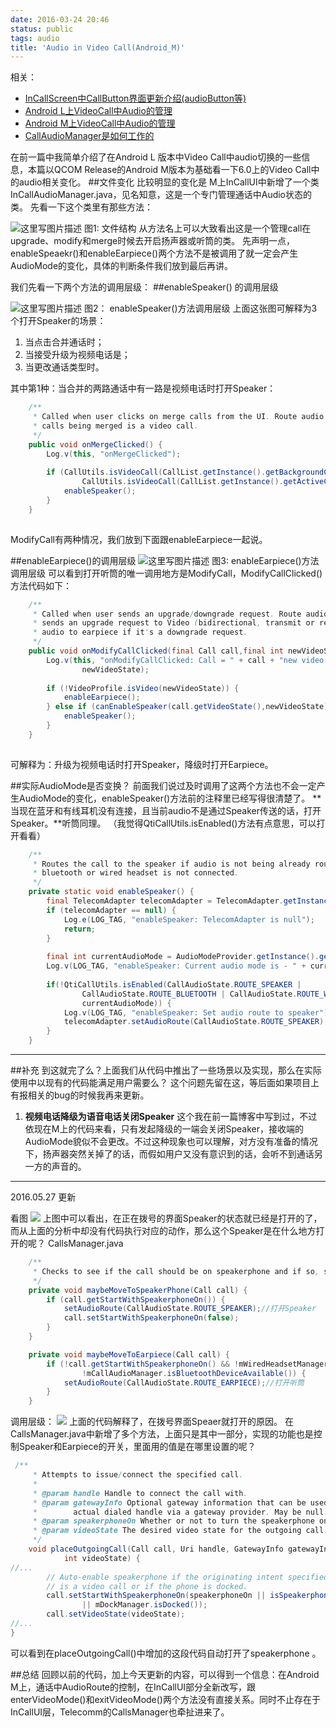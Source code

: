 ```yaml
---
date: 2016-03-24 20:46
status: public
tags: audio
title: 'Audio in Video Call(Android_M)'
---
```


相关：
 
- [InCallScreen中CallButton界面更新介绍(audioButton等)](http://blog.csdn.net/aaa111/article/details/50364061)
- [Android L上VideoCall中Audio的管理](http://blog.csdn.net/aaa111/article/details/50937562)
- [Android M上VideoCall中Audio的管理](http://blog.csdn.net/aaa111/article/details/50992721)
- [CallAudioManager是如何工作的](http://blog.csdn.net/aaa111/article/details/51131053)
 
在前一篇中我简单介绍了在Android L 版本中Video Call中audio切换的一些信息，本篇以QCOM Release的Android M版本为基础看一下6.0上的Video Call中的audio相关变化。
##文件变化
比较明显的变化是 M上InCallUI中新增了一个类InCallAudioManager.java，见名知意，这是一个专门管理通话中Audio状态的类。
先看一下这个类里有那些方法：
 
![这里写图片描述](./_image/audio_InCallAudioManager_method.png)
图1: 文件结构
从方法名上可以大致看出这是一个管理call在 upgrade、modify和merge时候去开启扬声器或听筒的类。
先声明一点，enableSpeaekr()和enableEarpiece()两个方法不是被调用了就一定会产生AudioMode的变化，具体的判断条件我们放到最后再讲。
 
我们先看一下两个方法的调用层级：
##enableSpeaker() 的调用层级
 
![这里写图片描述](./_image/audio_enableSpeaker.jpg)
图2： enableSpeaker()方法调用层级
上面这张图可解释为3个打开Speaker的场景：
1. 当点击合并通话时；
2. 当接受升级为视频电话是；
3. 当更改通话类型时。
 
其中第1种：当合并的两路通话中有一路是视频电话时打开Speaker：
```java
    /**
     * Called when user clicks on merge calls from the UI. Route audio to speaker if one of the
     * calls being merged is a video call.
     */
    public void onMergeClicked() {
        Log.v(this, "onMergeClicked");
 
        if (CallUtils.isVideoCall(CallList.getInstance().getBackgroundCall()) ||
                CallUtils.isVideoCall(CallList.getInstance().getActiveCall())) {
            enableSpeaker();
        }
    }
 
```
ModifyCall有两种情况，我们放到下面跟enableEarpiece一起说。
 
##enableEarpiece()的调用层级
![这里写图片描述](./_image/audio_enableEarpiece.jpg)
图3: enableEarpiece()方法调用层级
可以看到打开听筒的唯一调用地方是ModifyCall，ModifyCallClicked()方法代码如下：
```java
    /**
     * Called when user sends an upgrade/downgrade request. Route audio to speaker if the user
     * sends an upgrade request to Video (bidirectional, transmit or receive) otherwise route
     * audio to earpiece if it's a downgrade request.
     */
    public void onModifyCallClicked(final Call call,final int newVideoState) {
        Log.v(this, "onModifyCallClicked: Call = " + call + "new video state = " +
                newVideoState);
 
        if (!VideoProfile.isVideo(newVideoState)) {
            enableEarpiece();
        } else if (canEnableSpeaker(call.getVideoState(),newVideoState)) {
            enableSpeaker();
        }
    }
 
```
可解释为：升级为视频电话时打开Speaker，降级时打开Earpiece。
 
##实际AudioMode是否变换？
前面我们说过及时调用了这两个方法也不会一定产生AudioMode的变化，enableSpeaker()方法前的注释里已经写得很清楚了。
**当现在蓝牙和有线耳机没有连接，且当前audio不是通过Speaker传送的话，打开Speaker。**听筒同理。
（我觉得QtiCallUtils.isEnabled()方法有点意思，可以打开看看）
```java
    /**
     * Routes the call to the speaker if audio is not being already routed to Speaker and if
     * bluetooth or wired headset is not connected.
     */
    private static void enableSpeaker() {
        final TelecomAdapter telecomAdapter = TelecomAdapter.getInstance();
        if (telecomAdapter == null) {
            Log.e(LOG_TAG, "enableSpeaker: TelecomAdapter is null");
            return;
        }
 
        final int currentAudioMode = AudioModeProvider.getInstance().getAudioMode();
        Log.v(LOG_TAG, "enableSpeaker: Current audio mode is - " + currentAudioMode);
 
        if(!QtiCallUtils.isEnabled(CallAudioState.ROUTE_SPEAKER |
                CallAudioState.ROUTE_BLUETOOTH | CallAudioState.ROUTE_WIRED_HEADSET,
                currentAudioMode)) {
            Log.v(LOG_TAG, "enableSpeaker: Set audio route to speaker");
            telecomAdapter.setAudioRoute(CallAudioState.ROUTE_SPEAKER);
        }
    }
```
 
---
##补充
到这就完了么？上面我们从代码中推出了一些场景以及实现，那么在实际使用中以现有的代码能满足用户需要么？
这个问题先留在这，等后面如果项目上有报相关的bug的时候我再来更新。
1. **视频电话降级为语音电话关闭Speaker**
     这个我在前一篇博客中写到过，不过依现在M上的代码来看，只有发起降级的一端会关闭Speaker，接收端的AudioMode貌似不会更改。不过这种现象也可以理解，对方没有准备的情况下，扬声器突然关掉了的话，而假如用户又没有意识到的话，会听不到通话另一方的声音的。

---

2016.05.27 更新

看图
![](./_image/audio_Dialing.jpg)
上图中可以看出，在正在拨号的界面Speaker的状态就已经是打开的了，而从上面的分析中却没有代码执行对应的动作，那么这个Speaker是在什么地方打开的呢？
CallsManager.java
```java
    /**
     * Checks to see if the call should be on speakerphone and if so, set it.
     */
    private void maybeMoveToSpeakerPhone(Call call) {
        if (call.getStartWithSpeakerphoneOn()) {
            setAudioRoute(CallAudioState.ROUTE_SPEAKER);//打开Speaker
            call.setStartWithSpeakerphoneOn(false);
        }
    }

    private void maybeMoveToEarpiece(Call call) {
        if (!call.getStartWithSpeakerphoneOn() && !mWiredHeadsetManager.isPluggedIn() &&
                !mCallAudioManager.isBluetoothDeviceAvailable()) {
            setAudioRoute(CallAudioState.ROUTE_EARPIECE);//打开听筒
        }
    }
```
调用层级：
![](./_image/audio_CallsManager.png)
上面的代码解释了，在拨号界面Speaer就打开的原因。
在CallsManager.java中新增了多个方法，上面只是其中一部分，实现的功能也是控制Speaker和Earpiece的开关，里面用的值是在哪里设置的呢？
```java
 /**
     * Attempts to issue/connect the specified call.
     *
     * @param handle Handle to connect the call with.
     * @param gatewayInfo Optional gateway information that can be used to route the call to the
     *        actual dialed handle via a gateway provider. May be null.
     * @param speakerphoneOn Whether or not to turn the speakerphone on once the call connects.
     * @param videoState The desired video state for the outgoing call.
     */
    void placeOutgoingCall(Call call, Uri handle, GatewayInfo gatewayInfo, boolean speakerphoneOn,
            int videoState) {
//...
        // Auto-enable speakerphone if the originating intent specified to do so, or if the call
        // is a video call or if the phone is docked.
        call.setStartWithSpeakerphoneOn(speakerphoneOn || isSpeakerphoneAutoEnabled(videoState)
                || mDockManager.isDocked());
        call.setVideoState(videoState);
//...
}
```
可以看到在placeOutgoingCall()中增加的这段代码自动打开了speakerphone 。

##总结
回顾以前的代码，加上今天更新的内容，可以得到一个信息：在Android M上，通话中AudioRoute的控制，在InCallUI部分全新改写，跟enterVideoMode()和exitVideoMode()两个方法没有直接关系。同时不止存在于InCallUI层，Telecomm的CallsManager也牵扯进来了。
